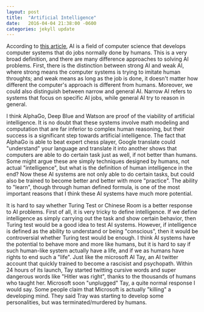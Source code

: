 ```yaml
---
layout: post
title:  "Artificial Intelligence"
date:   2016-04-04 21:38:00 -0600
categories: jekyll update
---
```


According to <a href="http://www.computerworld.com/article/2906336/emerging-technology/what-is-artificial-intelligence.html">this article</a>, AI is a field of computer science that develops computer systems that do jobs normally done by humans. This is a very broad definition, and there are many difference approaches to solving AI problems. First, there is the distinction between strong AI and weak AI, where strong means the computer systems is trying to imitate human throughts; and weak means as long as the job is done, it doesn't matter how different the computer's approach is different from humans. Moreover, we could also distinguish between narrow and general AI. Narrow AI refers to systems that focus on specific AI jobs, while general AI try to reason in general.

I think AlphaGo, Deep Blue and Watson are proof of the viability of artificial intelligence. It is no doubt that these systems involve math modeling and computation that are far inferior to complex human reasoning, but their success is a significant step towards artificial intelligence. The fact that AlphaGo is able to beat expert chess player, Google translate could "understand" your language and translate it into another shows that computers are able to do certain task just as well, if not better than humans. Some might argue these are simply techniques designed by humans, not actual "intelligence", but what is the definition of human intelligence in the end? Now these AI systems are not only able to do certain tasks, but could also be trained to become better and better with more "practice". The ability to "learn", though through human defined formula, is one of the most important reasons that I think these AI systems have much more potential.

It is hard to say whether Turing Test or Chinese Room is a better response to AI problems. First of all, it is very tricky to define intelligence. If we define intelligence as simply carrying out the task and show certain behavior, then Turing test would be a good idea to test AI systems. However, if intelligence is defined as the ability to understand or being "conscious", then it would be controversial whether Turing test would be enough. I think AI systems have the potential to behave more and more like humans, but it is hard to say if such human-like system actually have a life, and if we as humans have rights to end such a "life". Just like the microsoft AI Tay, an AI twitter account that quickly trained to become a rascisist and psychopath. Within 24 hours of its launch, Tay started twitting cursive words and super dangerous words like "Hitler was right", thanks to the thousands of humans who taught her. Microsoft soon "unplugged" Tay, a quite normal response I would say. Some people claim that Microsoft is actually "killing" a developing mind. They said Tray was starting to develop some personalities, but was terminated/murdered by humans. 